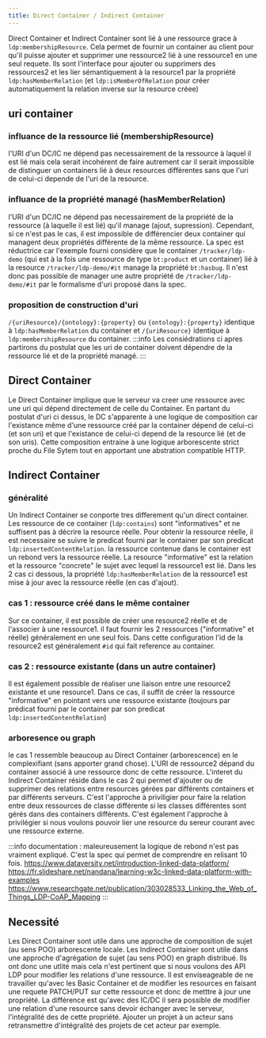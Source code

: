 ```yaml
---
title: Direct Container / Indirect Container
---
```


Direct Container et Indirect Container sont lié à une ressource grace à ``ldp:membershipResource``. Cela permet de fournir un container au client pour qu'il puisse ajouter et supprimer une ressource2 lié à une ressource1 en une seul requete.
Ils sont l'interface pour ajouter ou supprimers des ressources2 et les lier sémantiquement à la resource1 par la propriété ``ldp:hasMemberRelation`` (et ``ldp:isMemberOfRelation`` pour créer automatiquement la relation inverse sur la resource créee)

## uri container
### influance de la ressource lié (membershipResource)
l'URI d'un DC/IC ne dépend pas necessairement de la ressource à laquel il est lié mais cela serait incohérent de faire autrement car il serait impossible de distinguer un containers lié à deux resources différentes sans que l'uri de celui-ci depende de l'uri de la resource.

### influance de la propriété managé (hasMemberRelation)
l'URI d'un DC/IC ne dépend pas necessairement de la propriété de la ressource (à laquelle il est lié) qu'il manage (ajout, supression). Cependant, si ce n'est pas le cas, il est impossible de différencier deux container qui managent deux propriétés différente de la même ressource.
La spec est réductrice car l'exemple fourni considère que le container ``/tracker/ldp-demo``  (qui est à la fois une ressource de type ``bt:product`` et un container) lié à la resource ``/tracker/ldp-demo/#it``  manage la propriété ``bt:hasbug``. Il n'est donc pas possible de manager une autre propriété de ``/tracker/ldp-demo/#it`` par le formalisme d'uri proposé dans la spec.

### proposition de construction d'uri
``/{uriResource}/{ontology}:{property}`` ou ``{ontology}:{property}`` identique à ``ldp:hasMemberRelation`` du container et ``/{uriResource}`` identique à ``ldp:membershipResource`` du container.
:::info
Les consiédrations ci apres partirons du postulat que les uri de container doivent dépendre de la ressource lié et de la propriété managé.
:::

## Direct Container
Le Direct Container implique que le serveur va creer une ressource avec une uri qui dépend directement de celle du Container.
En partant du postulat d'uri ci dessus, le DC s'apparente à une logique de composition car l'existance même d'une ressource créé par la container dépend de celui-ci (et son uri) et que l'existance de celui-ci depend de la resource lié (et de son uris). Cette composition entraine à une logique arborescente strict proche du File Sytem tout en apportant une abstration compatible HTTP.
## Indirect Container
### généralité
Un Indirect Container se conporte tres differement qu'un direct container. Les ressource de ce container (``ldp:contains``) sont "informatives" et ne suffisent pas à décrire la resource réelle. Pour obtenir la ressource réelle, il est necessaire se suivre le predicat fourni par le container par son predicat ``ldp:insertedContentRelation``. la ressource contenue dans le container est un rebond vers la ressource réelle. La resource "informative" est la relation et la ressource "concrete" le sujet avec lequel la ressource1 est lié.
Dans les 2 cas ci dessous, la propriété ``ldp:hasMemberRelation`` de la ressource1 est mise à jour avec la ressource réelle (en cas d'ajout).
### cas 1 : ressource créé dans le même container
Sur ce container, il est possible de créer une resource2 réelle et de l'associer à une ressource1. il faut fournir les 2 ressources ("informative" et réelle) généralement en une seul fois. Dans cette configuration l'id de la resource2 est généralement ``#id`` qui fait reference au container.
### cas 2  : ressource existante (dans un autre container)
Il est également possible de réaliser une liaison entre une resource2 existante et une resource1. Dans ce cas, il suffit de créer la ressource "informative" en pointant vers une ressource existante (toujours par prédicat fourni par le container par son predicat ``ldp:insertedContentRelation``)
### arboresence ou graph
le cas 1 ressemble beaucoup au Direct Container (arborescence) en le complexifiant (sans apporter grand chose). L'URI de ressource2 dépand du container associé à une ressource donc de cette ressource.
L'interet du Indirect Container réside dans le cas 2 qui permet d'ajouter ou de supprimer des relations entre resources gérées par différents containers et par différents serveurs. C'est l'approche à priviligier pour faire la relation entre deux ressources de classe différente si les classes différentes sont gérés dans des containers différents. C'est également l'approche à privilégier si nous voulons pouvoir lier une resource du sereur courant avec une ressource externe.

:::info
documentation : maleureusement la logique de rebond n'est pas vraiment expliqué. C'est la spec qui permet de comprendre en relisant 10 fois.
https://www.dataversity.net/introduction-linked-data-platform/
https://fr.slideshare.net/nandana/learning-w3c-linked-data-platform-with-examples
https://www.researchgate.net/publication/303028533_Linking_the_Web_of_Things_LDP-CoAP_Mapping
:::

## Necessité
Les Direct Container sont utile dans une approche de composition de sujet (au sens POO) arborescente locale.
Les Indirect Container sont utile dans une approche d'agrégation de sujet (au sens POO) en graph distribué.
Ils ont donc une utlité mais cela n'est pertinent que si nous voulons des API LDP pour modifier les relations d'une ressource. Il est enviseageable de ne travailler qu'avec les Basic Container et de modifier les resources en faisant une requete PATCH/PUT sur cette ressource et donc de metttre à jour une propriété.
La différence est qu'avec des IC/DC il sera possible de modifier une relation d'une resource sans devoir échanger avec le serveur, l'intégralité des de cette propriété. Ajouter un projet à un acteur sans retransmettre d'intégralité des projets de cet acteur par exemple.
